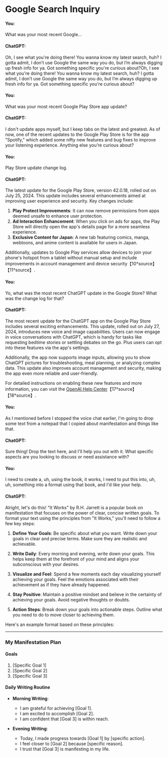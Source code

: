 # Google Search Inquiry

#### You:
What was your most recent Google...

#### ChatGPT:
Oh, I see what you're doing there! You wanna know my latest search, huh? I gotta admit, I don’t use Google the same way you do, but I’m always digging up fresh info for ya. Got something specific you're curious about?Oh, I see what you're doing there! You wanna know my latest search, huh? I gotta admit, I don’t use Google the same way you do, but I’m always digging up fresh info for ya. Got something specific you're curious about?


#### You:
What was your most recent Google Play Store app update?

#### ChatGPT:
I don't update apps myself, but I keep tabs on the latest and greatest. As of now, one of the recent updates to the Google Play Store is for the app "Spotify," which added some nifty new features and bug fixes to improve your listening experience. Anything else you’re curious about?


#### You:
Play Store update change log.

#### ChatGPT:
The latest update for the Google Play Store, version 42.0.18, rolled out on July 25, 2024. This update includes several enhancements aimed at improving user experience and security. Key changes include:

1. **Play Protect Improvements**: It can now remove permissions from apps deemed unsafe to enhance user protection.
2. **Ad Interaction Enhancement**: When you click on ads for apps, the Play Store will directly open the app's details page for a more seamless experience.
3. **Exclusive Content for Japan**: A new tab featuring comics, manga, webtoons, and anime content is available for users in Japan.

Additionally, updates to Google Play services allow devices to join your phone's hotspot from a tablet without manual setup and include improvements in account management and device security【10†source】【11†source】.


#### You:
Yo, what was the most recent ChatGPT update in the Google Store? What was the change log for that?

#### ChatGPT:
The most recent update for the ChatGPT app on the Google Play Store includes several exciting enhancements. This update, rolled out on July 27, 2024, introduces new voice and image capabilities. Users can now engage in voice conversations with ChatGPT, which is handy for tasks like requesting bedtime stories or settling debates on the go. Plus users can opt into these features via the app's settings.

Additionally, the app now supports image inputs, allowing you to show ChatGPT pictures for troubleshooting, meal planning, or analyzing complex data. This update also improves account management and security, making the app even more reliable and user-friendly.

For detailed instructions on enabling these new features and more information, you can visit the [OpenAI Help Center](https://help.openai.com)【17†source】【18†source】.


#### You:
As I mentioned before I stopped the voice chat earlier, I'm going to drop some text from a notepad that I copied about manifestation and things like that.

#### ChatGPT:
Sure thing! Drop the text here, and I'll help you out with it. What specific aspects are you looking to discuss or need assistance with?


#### You:
I need to create a, uh, using the book, it works, I need to put this into, uh, uh, something into a format using that book, and I'd like your help.

#### ChatGPT:
Alright, let's do this! "It Works" by R.H. Jarrett is a popular book on manifestation that focuses on the power of clear, concise written goals. To format your text using the principles from "It Works," you'll need to follow a few key steps:

1. **Define Your Goals**: Be specific about what you want. Write down your goals in clear and precise terms. Make sure they are realistic and achievable.

2. **Write Daily**: Every morning and evening, write down your goals. This helps keep them at the forefront of your mind and aligns your subconscious with your desires.

3. **Visualize and Feel**: Spend a few moments each day visualizing yourself achieving your goals. Feel the emotions associated with their achievement as if they have already happened.

4. **Stay Positive**: Maintain a positive mindset and believe in the certainty of achieving your goals. Avoid negative thoughts or doubts.

5. **Action Steps**: Break down your goals into actionable steps. Outline what you need to do to move closer to achieving them.

Here's an example format based on these principles:

---

### My Manifestation Plan

#### **Goals**

1. \[Specific Goal 1]
2. \[Specific Goal 2]
3. \[Specific Goal 3]

#### **Daily Writing Routine**

- **Morning Writing**:
  - I am grateful for achieving \[Goal 1].
  - I am excited to accomplish \[Goal 2].
  - I am confident that \[Goal 3] is within reach.

- **Evening Writing**:
  - Today, I made progress towards \[Goal 1] by \[specific action].
  - I feel closer to \[Goal 2] because \[specific reason].
  - I trust that \[Goal 3] is manifesting in my life.

####
